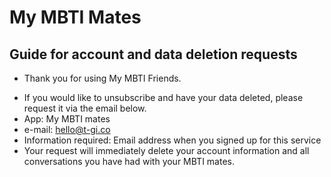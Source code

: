 
# My MBTI Mates
## Guide for account and data deletion requests
* Thank you for using My MBTI Friends.
- If you would like to unsubscribe and have your data deleted, please request it via the email below.
- App: My MBTI mates
- e-mail: hello@t-gi.co
- Information required: Email address when you signed up for this service
- Your request will immediately delete your account information and all conversations you have had with your MBTI mates.